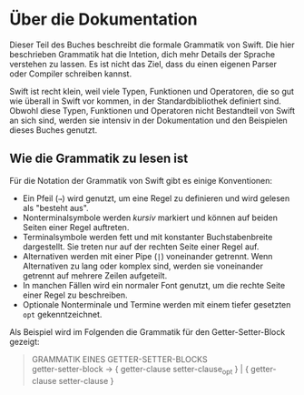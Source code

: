# Über die Dokumentation

Dieser Teil des Buches beschreibt die formale Grammatik von Swift. Die hier beschrieben Grammatik hat die Intetion, dich mehr Details der Sprache verstehen zu lassen. Es ist nicht das Ziel, dass du einen eigenen Parser oder Compiler schreiben kannst.  

Swift ist recht klein, weil viele Typen, Funktionen und Operatoren, die so gut wie überall in Swift vor kommen, in der Standardbibliothek definiert sind. Obwohl diese Typen, Funktionen und Operatoren nicht Bestandteil von Swift an sich sind, werden sie intensiv in der Dokumentation und den Beispielen dieses Buches genutzt.  

## Wie die Grammatik zu lesen ist

Für die Notation der Grammatik von Swift gibt es einige Konventionen:
- Ein Pfeil (```→```) wird genutzt, um eine Regel zu definieren und wird gelesen als "besteht aus".
- Nonterminalsymbole werden *kursiv* markiert und können auf beiden Seiten einer Regel auftreten.
- Terminalsymbole werden fett und mit konstanter Buchstabenbreite dargestellt. Sie treten nur auf der rechten Seite einer Regel auf.
- Alternativen werden mit einer Pipe (```|```) voneinander getrennt. Wenn Alternativen zu lang oder komplex sind, werden sie voneinander getrennt auf mehrere Zeilen aufgeteilt.
- In manchen Fällen wird ein normaler Font genutzt, um die rechte Seite einer Regel zu beschreiben.
- Optionale Nonterminale und Termine werden mit einem tiefer gesetzten ```opt``` gekenntzeichnet.

Als Beispiel wird im Folgenden die Grammatik für den Getter-Setter-Block gezeigt:

> GRAMMATIK EINES GETTER-SETTER-BLOCKS  
> getter-setter-block → { getter-clause setter-clause<sub>opt</sub> } | { getter-clause setter-clause }

